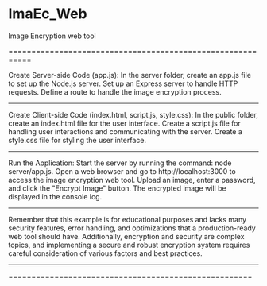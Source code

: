 # ImaEc_Web
Image Encryption web  tool 


===========================================================


Create Server-side Code (app.js):
In the server folder, create an app.js file to set up the Node.js server.
Set up an Express server to handle HTTP requests.
Define a route to handle the image encryption process.

_______________________

Create Client-side Code (index.html, script.js, style.css):
In the public folder, create an index.html file for the user interface.
Create a script.js file for handling user interactions and communicating with the server.
Create a style.css file for styling the user interface.

-----------------------


Run the Application:
Start the server by running the command: node server/app.js.
Open a web browser and go to http://localhost:3000 to access the image encryption web tool.
Upload an image, enter a password, and click the "Encrypt Image" button.
The encrypted image will be displayed in the console log.

******************************************
Remember that this example is for educational purposes and lacks many security features, error handling, and optimizations that a production-ready web tool should have. Additionally, encryption and security are complex topics, and implementing a secure and robust encryption system requires careful consideration of various factors and best practices.
****************************************


=====================================================


